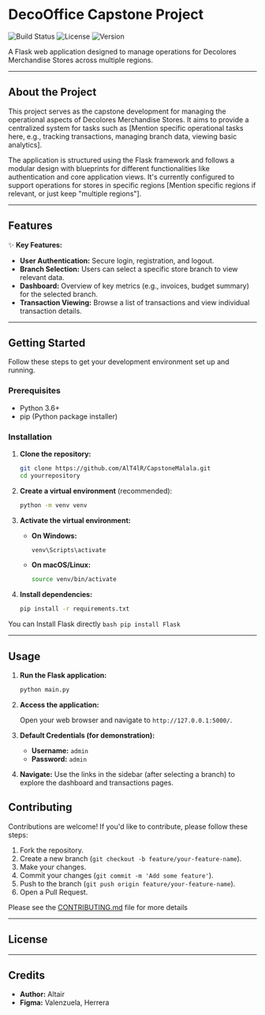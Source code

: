 # DecoOffice Capstone Project

![Build Status](https://img.shields.io/badge/build-passing-brightgreen)
![License](https://img.shields.io/badge/license-MIT-blue)
![Version](https://img.shields.io/badge/version-0.009-yellow)

A Flask web application designed to manage operations for Decolores Merchandise Stores across multiple regions.

---

## About the Project

This project serves as the capstone development for managing the operational aspects of Decolores Merchandise Stores. It aims to provide a centralized system for tasks such as [Mention specific operational tasks here, e.g., tracking transactions, managing branch data, viewing basic analytics].

The application is structured using the Flask framework and follows a modular design with blueprints for different functionalities like authentication and core application views. It's currently configured to support operations for stores in specific regions [Mention specific regions if relevant, or just keep "multiple regions"].

---

## Features

✨ **Key Features:**

*   **User Authentication:** Secure login, registration, and logout.
*   **Branch Selection:** Users can select a specific store branch to view relevant data.
*   **Dashboard:** Overview of key metrics (e.g., invoices, budget summary) for the selected branch.
*   **Transaction Viewing:** Browse a list of transactions and view individual transaction details.


---

## Getting Started

Follow these steps to get your development environment set up and running.

### Prerequisites

*   Python 3.6+
*   pip (Python package installer)

### Installation

1.  **Clone the repository:**

    ```bash
    git clone https://github.com/AlT4lR/CapstoneMalala.git
    cd yourrepository
    ```

2.  **Create a virtual environment** (recommended):

    ```bash
    python -m venv venv
    ```

3.  **Activate the virtual environment:**

    *   **On Windows:**
        ```bash
        venv\Scripts\activate
        ```
    *   **On macOS/Linux:**
        ```bash
        source venv/bin/activate
        ```

4.  **Install dependencies:**

    ```bash
    pip install -r requirements.txt
    ```
You can Install Flask directly
    ```bash
    pip install Flask
    ```


---

## Usage

1.  **Run the Flask application:**

    ```bash
    python main.py
    ```

2.  **Access the application:**

    Open your web browser and navigate to `http://127.0.0.1:5000/`.

3.  **Default Credentials (for demonstration):**

    *   **Username:** `admin`
    *   **Password:** `admin`


4.  **Navigate:** Use the links in the sidebar (after selecting a branch) to explore the dashboard and transactions pages.


## Contributing

Contributions are welcome! If you'd like to contribute, please follow these steps:

1.  Fork the repository.
2.  Create a new branch (`git checkout -b feature/your-feature-name`).
3.  Make your changes.
4.  Commit your changes (`git commit -m 'Add some feature'`).
5.  Push to the branch (`git push origin feature/your-feature-name`).
6.  Open a Pull Request.

Please see the [CONTRIBUTING.md](CONTRIBUTING.md) file for more details

---

## License



---

## Credits

*   **Author:** Altair
*   **Figma:** Valenzuela, Herrera
